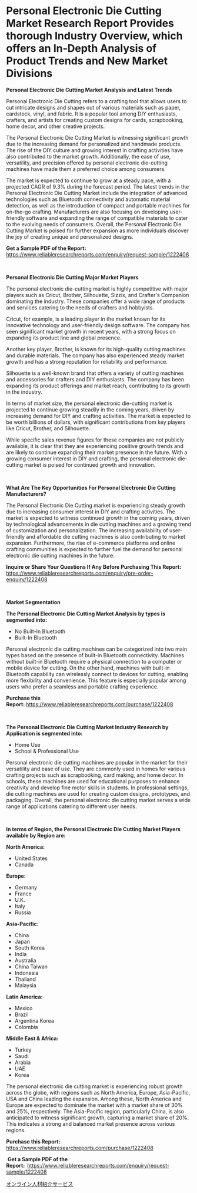 <p><h1>Personal Electronic Die Cutting Market Research Report Provides thorough Industry Overview, which offers an In-Depth Analysis of Product Trends and New Market Divisions</h1></p><p><strong>Personal Electronic Die Cutting Market Analysis and Latest Trends</strong></p>
<p><p>Personal Electronic Die Cutting refers to a crafting tool that allows users to cut intricate designs and shapes out of various materials such as paper, cardstock, vinyl, and fabric. It is a popular tool among DIY enthusiasts, crafters, and artists for creating custom designs for cards, scrapbooking, home decor, and other creative projects.</p><p>The Personal Electronic Die Cutting Market is witnessing significant growth due to the increasing demand for personalized and handmade products. The rise of the DIY culture and growing interest in crafting activities have also contributed to the market growth. Additionally, the ease of use, versatility, and precision offered by personal electronic die-cutting machines have made them a preferred choice among consumers.</p><p>The market is expected to continue to grow at a steady pace, with a projected CAGR of 9.3% during the forecast period. The latest trends in the Personal Electronic Die Cutting Market include the integration of advanced technologies such as Bluetooth connectivity and automatic material detection, as well as the introduction of compact and portable machines for on-the-go crafting. Manufacturers are also focusing on developing user-friendly software and expanding the range of compatible materials to cater to the evolving needs of consumers. Overall, the Personal Electronic Die Cutting Market is poised for further expansion as more individuals discover the joy of creating unique and personalized designs.</p></p>
<p><strong>Get a Sample PDF of the Report:&nbsp;</strong> <a href="https://www.reliableresearchreports.com/enquiry/request-sample/1222408">https://www.reliableresearchreports.com/enquiry/request-sample/1222408</a></p>
<p>&nbsp;</p>
<p><strong>Personal Electronic Die Cutting Major Market Players</strong></p>
<p><p>The personal electronic die-cutting market is highly competitive with major players such as Cricut, Brother, Silhouette, Sizzix, and Crafter's Companion dominating the industry. These companies offer a wide range of products and services catering to the needs of crafters and hobbyists.</p><p>Cricut, for example, is a leading player in the market known for its innovative technology and user-friendly design software. The company has seen significant market growth in recent years, with a strong focus on expanding its product line and global presence.</p><p>Another key player, Brother, is known for its high-quality cutting machines and durable materials. The company has also experienced steady market growth and has a strong reputation for reliability and performance.</p><p>Silhouette is a well-known brand that offers a variety of cutting machines and accessories for crafters and DIY enthusiasts. The company has been expanding its product offerings and market reach, contributing to its growth in the industry.</p><p>In terms of market size, the personal electronic die-cutting market is projected to continue growing steadily in the coming years, driven by increasing demand for DIY and crafting activities. The market is expected to be worth billions of dollars, with significant contributions from key players like Cricut, Brother, and Silhouette.</p><p>While specific sales revenue figures for these companies are not publicly available, it is clear that they are experiencing positive growth trends and are likely to continue expanding their market presence in the future. With a growing consumer interest in DIY and crafting, the personal electronic die-cutting market is poised for continued growth and innovation.</p></p>
<p>&nbsp;</p>
<p><strong>What Are The Key Opportunities For Personal Electronic Die Cutting Manufacturers?</strong></p>
<p><p>The Personal Electronic Die Cutting market is experiencing steady growth due to increasing consumer interest in DIY and crafting activities. The market is expected to witness continued growth in the coming years, driven by technological advancements in die cutting machines and a growing trend of customization and personalization. The increasing availability of user-friendly and affordable die cutting machines is also contributing to market expansion. Furthermore, the rise of e-commerce platforms and online crafting communities is expected to further fuel the demand for personal electronic die cutting machines in the future.</p></p>
<p><strong>Inquire or Share Your Questions If Any Before Purchasing This Report:</strong> <a href="https://www.reliableresearchreports.com/enquiry/pre-order-enquiry/1222408">https://www.reliableresearchreports.com/enquiry/pre-order-enquiry/1222408</a></p>
<p>&nbsp;</p>
<p><strong>Market Segmentation</strong></p>
<p><strong>The Personal Electronic Die Cutting Market Analysis by types is segmented into:</strong></p>
<p><ul><li>No Built-In Bluetooth</li><li>Built-In Bluetooth</li></ul></p>
<p><p>Personal electronic die cutting machines can be categorized into two main types based on the presence of built-in Bluetooth connectivity. Machines without built-in Bluetooth require a physical connection to a computer or mobile device for cutting. On the other hand, machines with built-in Bluetooth capability can wirelessly connect to devices for cutting, enabling more flexibility and convenience. This feature is especially popular among users who prefer a seamless and portable crafting experience.</p></p>
<p><strong>Purchase this Report:&nbsp;</strong><a href="https://www.reliableresearchreports.com/purchase/1222408">https://www.reliableresearchreports.com/purchase/1222408</a></p>
<p>&nbsp;</p>
<p><strong>The Personal Electronic Die Cutting Market Industry Research by Application is segmented into:</strong></p>
<p><ul><li>Home Use</li><li>School & Professional Use</li></ul></p>
<p><p>Personal electronic die cutting machines are popular in the market for their versatility and ease of use. They are commonly used in homes for various crafting projects such as scrapbooking, card making, and home decor. In schools, these machines are used for educational purposes to enhance creativity and develop fine motor skills in students. In professional settings, die cutting machines are used for creating custom designs, prototypes, and packaging. Overall, the personal electronic die cutting market serves a wide range of applications catering to different user needs.</p></p>
<p>&nbsp;</p>
<p><strong>In terms of Region, the Personal Electronic Die Cutting Market Players available by Region are:</strong></p>
<p>
    <p> <strong> North America: </strong>
        <ul>
            <li>United States</li>
            <li>Canada</li>
        </ul>
        </p> 
    <p> <strong> Europe: </strong>
        <ul>
            <li>Germany</li>
            <li>France</li>
            <li>U.K.</li>
            <li>Italy</li>
            <li>Russia</li>
        </ul>
        </p> 
    <p> <strong> Asia-Pacific: </strong>
        <ul>
            <li>China</li>
            <li>Japan</li>
            <li>South Korea</li>
            <li>India</li>
            <li>Australia</li>
            <li>China Taiwan</li>
            <li>Indonesia</li>
            <li>Thailand</li>
            <li>Malaysia</li>
        </ul>
        </p> 
    <p> <strong> Latin America: </strong>
        <ul>
            <li>Mexico</li>
            <li>Brazil</li>
            <li>Argentina Korea</li>
            <li>Colombia</li>
        </ul>
        </p> 
    <p> <strong> Middle East & Africa: </strong>
        <ul>
            <li>Turkey</li>
            <li>Saudi</li>
            <li>Arabia</li>
            <li>UAE</li>
            <li>Korea</li>
        </ul>
    </p>
    </p>
<p><p>The personal electronic die cutting market is experiencing robust growth across the globe, with regions such as North America, Europe, Asia-Pacific, USA and China leading the expansion. Among these, North America and Europe are expected to dominate the market with a market share of 30% and 25%, respectively. The Asia-Pacific region, particularly China, is also anticipated to witness significant growth, capturing a market share of 20%. This indicates a strong and balanced market presence across various regions.</p></p>
<p><strong>Purchase this Report: </strong><a href="https://www.reliableresearchreports.com/purchase/1222408">https://www.reliableresearchreports.com/purchase/1222408</a></p>
<p>&nbsp;<strong>Get a Sample PDF of the Report:&nbsp;&nbsp;</strong><a href="https://www.reliableresearchreports.com/enquiry/request-sample/1222408">https://www.reliableresearchreports.com/enquiry/request-sample/1222408</a></p>
<p><strong></strong></p>
<p><p><a href="https://github.com/wkuactfdzwizk06/Market-Research-Report-List-1/blob/main/417932714327.md">オンライン人材紹介サービス</a></p></p>